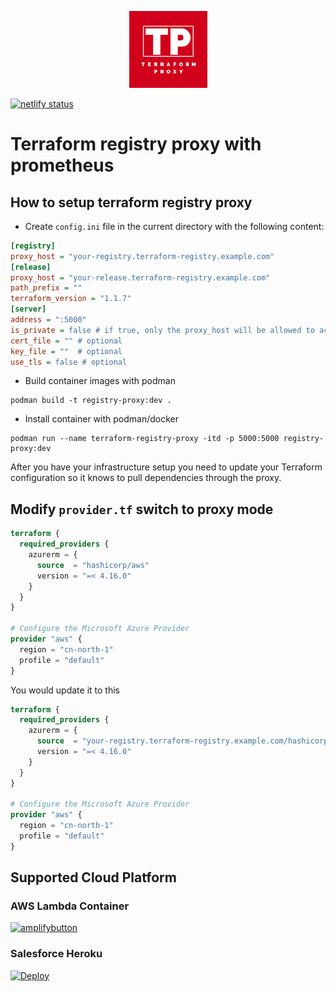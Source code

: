 <center><p style="text-align:center;"><img src="logo.png" alt="Logo", width="125"></p></center>

[![netlify status](https://api.netlify.com/api/v1/badges/20b08937-99d0-4882-b9a3-d5f09ddd29b7/deploy-status)](https://app.netlify.com/sites/tangerine-licorice-5f7cbc/deploys)

# Terraform registry proxy with prometheus

## How to setup terraform registry proxy

- Create `config.ini` file in the current directory with the following content:
```ini
[registry]
proxy_host = "your-registry.terraform-registry.example.com"
[release]
proxy_host = "your-release.terraform-registry.example.com"
path_prefix = ""
terraform_version = "1.1.7"
[server]
address = ":5000"
is_private = false # if true, only the proxy_host will be allowed to access the registry and release by certificate
cert_file = "" # optional
key_file = ""  # optional
use_tls = false # optional
```

- Build container images with podman
```shell
podman build -t registry-proxy:dev .
```

- Install container with podman/docker
```shell
podman run --name terraform-registry-proxy -itd -p 5000:5000 registry-proxy:dev
```

After you have your infrastructure setup you need to update your Terraform
configuration so it knows to pull dependencies through the proxy.

## Modify `provider.tf` switch to proxy mode
```terraform
terraform {
  required_providers {
    azurerm = {
      source  = "hashicorp/aws"
      version = "=< 4.16.0"
    }
  }
}

# Configure the Microsoft Azure Provider
provider "aws" {
  region = "cn-north-1"
  profile = "default"
}
```

You would update it to this

```terraform
terraform {
  required_providers {
    azurerm = {
      source  = "your-registry.terraform-registry.example.com/hashicorp/aws"
      version = "=< 4.16.0"
    }
  }
}

# Configure the Microsoft Azure Provider
provider "aws" {
  region = "cn-north-1"
  profile = "default"
}
```

## Supported Cloud Platform

### AWS Lambda Container
[![amplifybutton](https://cloudbriefly.com/img/post/0019/0019_00.svg)](https://console.aws.amazon.com/amplify/home#/deploy?repo=https://github.com/username/repository)
### Salesforce Heroku
[![Deploy](https://www.herokucdn.com/deploy/button.svg)](https://heroku.com/deploy)
